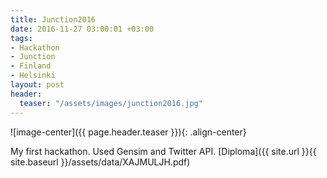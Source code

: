```yaml
---
title: Junction2016
date: 2016-11-27 03:00:01 +03:00
tags:
- Hackathon
- Junction
- Finland
- Helsinki
layout: post
header:
  teaser: "/assets/images/junction2016.jpg"
---
```


![image-center]({{ page.header.teaser }}){: .align-center}

My first hackathon. Used Gensim and Twitter API. [Diploma]({{ site.url }}{{ site.baseurl }}/assets/data/XAJMULJH.pdf)
